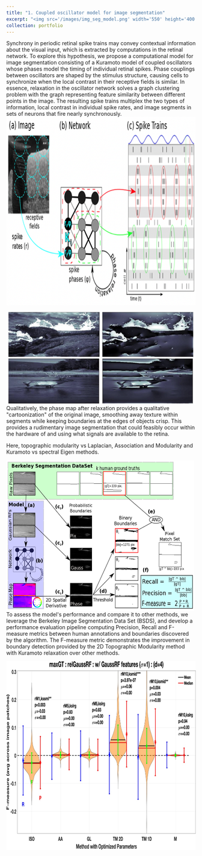 ```yaml
---
title: "1. Coupled oscillator model for image segmentation"
excerpt: "<img src='/images/img_seg_model.png' width='550' height='400'/> &nbsp;&nbsp;&nbsp;&nbsp;&nbsp;&nbsp;&nbsp;&nbsp; <img src='/images/cartoonization.png' width='350' height='200'/> <br/> Inspired by neuroscience and the retina, we pioneered a model that performs image segmentation by grouping together nearby image regions with similar features in phase space, resulting in a cartoonization of the image. The model simulates phase relaxation in a system of coupled Kuramoto oscillators with the strength of interaction defined by the Topographic Modularity between regions in the image. We demonstrate that this method outperforms other graph theoretic network construction methods as well as spectral Eigen-based methods for community detection by evaluating performance on the Berkeley Image Segmentation Dataset (BSDS)."
collection: portfolio
---
```


Synchrony in periodic retinal spike trains may convey contextual information about the visual input, which is extracted by computations in the retinal network. To explore this hypothesis, we propose a computational model for image segmentation consisting of a Kuramoto model of coupled oscillators whose phases model the timing of individual retinal spikes. Phase couplings between oscillators are shaped by the stimulus structure, causing cells to synchronize when the local contrast in their receptive fields is similar. In essence, relaxation in the oscillator network solves a graph clustering problem with the graph representing feature similarity between different points in the image. The resulting spike trains multiplex the two types of information, local contrast in individual spike rates, and image segments in sets of neurons that fire nearly synchronously. <br/> 
<img src='/images/img_seg_model.png' align='center' width='750' height='500'/>

<img src='/images/cartoonization.png' align='right' width='550' height='250' padding-left='10px'/> Qualitatively, the phase map after relaxation provides a qualitative "cartoonization" of the original image, smoothing away texture within segments while keeping boundaries at the edges of objects crisp. This provides a rudimentary image segmentation that could feasibly occur within the hardware of and using what signals are available to the retina.  

Here, topographic modularity vs Laplacian, Association and Modularity and Kuramoto vs spectral Eigen methods.

<img src='/images/SegAssessPipeline.png' align='left' width='500' height='400' padding-right='10px'/> To assess the model's performance and compare it to other methods, we leverage the Berkeley Image Segmentation Data Set (BSDS), and develop a performance evaluation pipeline computing Precision, Recall and F-measure metrics between human annotations and boundaries discovered by the algorithm. The F-measure metric demonstrates the improvement in boundary detection provided by the 2D Topographic Modularity method with Kuramoto relaxation over other methods.

<img src='/images/Fmax_img_seg.jpg' align='center' width='750' height='500'/>
